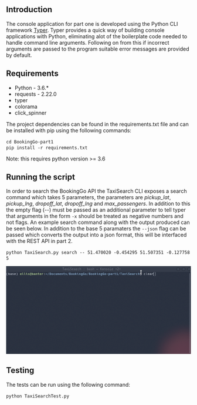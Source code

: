 ## Introduction
The console application for part one is developed using the Python CLI framework [Typer](https://typer.tiangolo.com/). Typer provides a quick way of building console applications with Python, eliminating alot of the boilerplate code needed to handle command line arguments. Following on from this if incorrect arguments are passed to the program suitable error messages are provided by default.

## Requirements

- Python - 3.6.*
- requests - 2.22.0 
- typer
- colorama
- click_spinner

The project dependencies can be found in the requirements.txt file and can be installed with pip using the following commands:

```
cd BookingGo-part1
pip install -r requirements.txt
```

Note: this requires python version >= 3.6

## Running the script
In order to search the BookingGo API the TaxiSearch CLI exposes a search command which takes 5 parameters, the parameters are *pickup_lat*, *pickup_lng*, *dropoff_lat*, *dropoff_lng* and *max_passengers*. In addition to this the empty flag (--) must be passed as an additional parameter to tell typer that arguments in the form `-x` should be treated as negative numbers and not flags. An example search command along with the output produced can be seen below. In addition to the base 5 paramaters the `--json` flag can be passed which converts the output into a json format, this will be interfaced with the REST API in part 2.

```
python TaxiSearch.py search -- 51.470020 -0.454295 51.507351 -0.127758 5
```

![Example output](res/p1-output.gif)

## Testing
The tests can be run using the following command:

```
python TaxiSearchTest.py
```